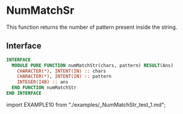 # NumMatchSr

<!-- markdownlint-disable MD041 MD013 MD033 MD012 -->

This function returns the number of pattern present inside the string.

## Interface

<Tabs>
<TabItem value="interface" label="܀ Interface" default>

```fortran
INTERFACE
  MODULE PURE FUNCTION numMatchStr(chars, pattern) RESULT(Ans)
    CHARACTER(*), INTENT(IN) :: chars
    CHARACTER(*), INTENT(IN) :: pattern
    INTEGER(I4B) :: ans
  END FUNCTION numMatchStr
END INTERFACE
```

</TabItem>

<TabItem value="example" label="️܀ See example">

import EXAMPLE10 from "./examples/_NumMatchStr_test_1.md";

<EXAMPLE10 />

</TabItem>

<TabItem value="close" label="↢ ">

</TabItem>
</Tabs>
